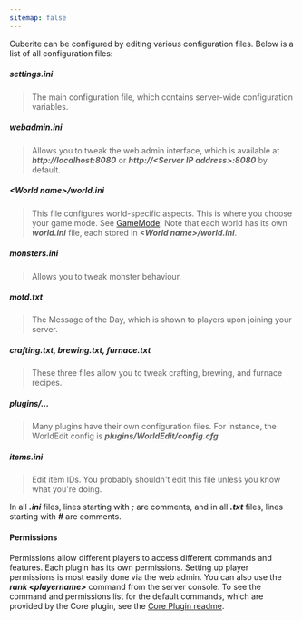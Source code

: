 ```yaml
---
sitemap: false
---
```

Cuberite can be configured by editing various configuration files. Below is a list of all configuration files:

##### settings.ini
> The main configuration file, which contains server-wide configuration variables.

##### webadmin.ini
> Allows you to tweak the web admin interface, which is available at ***http://localhost:8080*** or ***http://\<Server IP address\>:8080*** by default.

##### \<World name\>/world.ini
> This file configures world-specific aspects. This is where you choose your game mode. See [GameMode](#gamemode). Note that each world has its own ***world.ini*** file, each stored in ***\<World name\>/world.ini***.

##### monsters.ini
> Allows you to tweak monster behaviour.

##### motd.txt
> The Message of the Day, which is shown to players upon joining your server.

##### crafting.txt, brewing.txt, furnace.txt
> These three files allow you to tweak crafting, brewing, and furnace recipes.

##### plugins/...
> Many plugins have their own configuration files. For instance, the WorldEdit config is ***plugins/WorldEdit/config.cfg***

##### items.ini
> Edit item IDs. You probably shouldn't edit this file unless you know what you're doing.

<div class="info-box">
	<div class="info-box-body">
		In all <strong><em>.ini</em></strong> files, lines starting with <strong><em>;</em></strong> are comments, and in all <strong><em>.txt</em></strong> files, lines starting with <strong><em>#</em></strong> are comments.
	</div>
</div>

#### Permissions
Permissions allow different players to access different commands and features. Each plugin has its own permissions. Setting up player permissions is most easily done via the web admin. You can also use the ***rank \<playername\>*** command from the server console. To see the command and permissions list for the default commands, which are provided by the Core plugin, see the [Core Plugin readme](https://github.com/cuberite/Core/blob/master/README.md).
